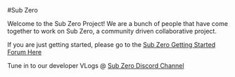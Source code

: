 #Sub Zero

Welcome to the Sub Zero Project! We are a bunch of people that have come together to work on Sub Zero, a community driven collaborative project.

If you are just getting started, please go to the [Sub Zero Getting Started Forum Here](http://www.darkrisingstudios.com/forum/18-getting-started/)

Tune in to our developer VLogs @ [Sub Zero Discord Channel](https://discord.gg/pwvHFra)
